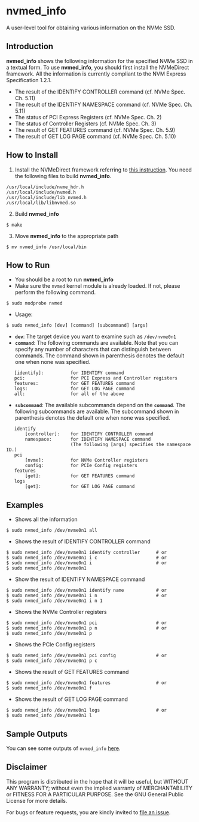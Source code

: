 # nvmed_info

A user-level tool for obtaining various information on the NVMe SSD.


## Introduction

__nvmed_info__ shows the following information for the specified NVMe SSD in a textual form. To use __nvmed_info__, you should first install the NVMeDirect framework. All the information is currently compliant to the NVM Express Specification 1.2.1.

- The result of the IDENTIFY CONTROLLER command (cf. NVMe Spec. Ch. 5.11)
- The result of the IDENTIFY NAMESPACE command (cf. NVMe Spec. Ch. 5.11)
- The status of PCI Express Registers (cf. NVMe Spec. Ch. 2)
- The status of Controller Registers (cf. NVMe Spec. Ch. 3)
- The result of GET FEATURES command (cf. NVMe Spec. Ch. 5.9)
- The result of GET LOG PAGE command (cf. NVMe Spec. Ch. 5.10)

## How to Install

1. Install the NVMeDirect framework referring to [this instruction](https://github.com/nvmedirect/nvmedirect). You need the following files to build __nvmed_info__.
```shell
/usr/local/include/nvme_hdr.h
/usr/local/include/nvmed.h
/usr/local/include/lib_nvmed.h
/usr/local/lib/libnvmed.so
```

2. Build __nvmed_info__
```shell
$ make
```

3. Move __nvmed_info__ to the appropriate path
```shell
$ mv nvmed_info /usr/local/bin
```

## How to Run
- You should be a root to run __nvmed_info__
- Make sure the `nvmed` kernel module is already loaded. If not, please perform the following command.
```shell
$ sudo modprobe nvmed
```
- Usage:
```shell
$ sudo nvmed_info [dev] [command] [subcommand] [args]
```
- __`dev`__: The target device you want to examine such as `/dev/nvme0n1`
- __`command`__: The following commands are available. Note that you can specify any number of characters that can distinguish between commands. The command shown in parenthesis denotes the default one when none was specified.
```shell
   [identify]:          for IDENTIFY command
   pci:                 for PCI Express and Controller registers
   features:            for GET FEATURES command
   logs:                for GET LOG PAGE command
   all:                 for all of the above
```
- __`subcommand`__: The available subcommands depend on the __`command`__. The following subcommands are available. The subcommand shown in parenthesis denotes the default one when none was specified. 
```shell
   identify 
       [controller]:    for IDENTIFY CONTROLLER command
       namespace:       for IDENTIFY NAMESPACE command
                        (The following [args] specifies the namespace ID.)
   pci		
       [nvme]:          for NVMe Controller registers
       config:          for PCIe Config registers
   features
       [get]:           for GET FEATURES command
   logs
       [get]:           for GET LOG PAGE command
```

## Examples
- Shows all the information
```shell
$ sudo nvmed_info /dev/nvme0n1 all
```

- Shows the result of IDENTIFY CONTROLLER command
```shell
$ sudo nvmed_info /dev/nvme0n1 identify controller      # or
$ sudo nvmed_info /dev/nvme0n1 i c                      # or
$ sudo nvmed_info /dev/nvme0n1 i                        # or
$ sudo nvmed_info /dev/nvme0n1 
```

- Show the result of IDENTIFY NAMESPACE command
```shell
$ sudo nvmed_info /dev/nvme0n1 identify name            # or
$ sudo nvmed_info /dev/nvme0n1 i n                      # or
$ sudo nvmed_info /dev/nvme0n1 i n 1               
```

- Shows the NVMe Controller registers
```shell
$ sudo nvmed_info /dev/nvme0n1 pci                      # or
$ sudo nvmed_info /dev/nvme0n1 p n                      # or
$ sudo nvmed_info /dev/nvme0n1 p					
```

- Shows the PCIe Config registers
```shell
$ sudo nvmed_info /dev/nvme0n1 pci config               # or
$ sudo nvmed_info /dev/nvme0n1 p c 				
```

- Shows the result of GET FEATURES command
```shell
$ sudo nvmed_info /dev/nvme0n1 features                 # or
$ sudo nvmed_info /dev/nvme0n1 f
```

- Shows the result of GET LOG PAGE command
```shell
$ sudo nvmed_info /dev/nvme0n1 logs                     # or
$ sudo nvmed_info /dev/nvme0n1 l
```

## Sample Outputs
You can see some outputs of `nvmed_info` [here](https://github.com/nvmedirect/nvmed_info/tree/master/samples).


## Disclaimer

This program is distributed in the hope that it will be useful, but WITHOUT ANY WARRANTY; without even the implied warranty of MERCHANTABILITY or FITNESS FOR A PARTICULAR PURPOSE. See the GNU General Public License for more details.

For bugs or feature requests, you are kindly invited to [file an issue](https://github.com/nvmedirect/nvmed_info/issues). 


